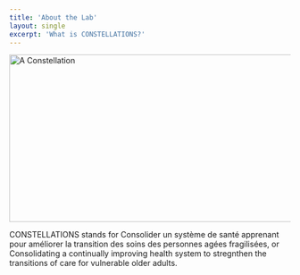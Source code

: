 ```yaml
---
title: 'About the Lab'
layout: single
excerpt: 'What is CONSTELLATIONS?'
---
```


<img src="[/assets/img/MarineGEO_logo.png](https://github.com/LMD-nat/LMD-nat.github.io/blob/master/assets/images/constellation.png?raw=true)" alt="A Constellation" style="height: 300px; width:800px;"/>

CONSTELLATIONS stands for Consolider un système de santé apprenant pour améliorer la transition des soins des personnes agées fragilisées, or Consolidating a continually improving health system to stregnthen the transitions of care for vulnerable older adults. 
